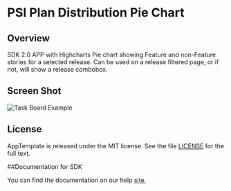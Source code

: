 PSI Plan Distribution Pie Chart
=========================

## Overview
SDK 2.0 APP with Highcharts Pie chart showing Feature and non-Feature stories for a 
selected release. Can be used on a release filtered page, or if not, will show a release combobox.

## Screen Shot

![Task Board Example](https://raw.github.com/RallyRonnie/PSIPlanDistributionPie/master/screenshot.png)

## License

AppTemplate is released under the MIT license.  See the file [LICENSE](./LICENSE) for the full text.

##Documentation for SDK

You can find the documentation on our help [site.](https://help.rallydev.com/apps/2.0rc2/doc/)
